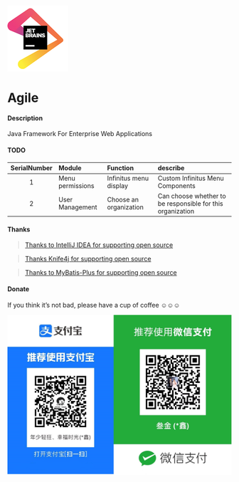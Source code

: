 ![IDEA](src/main/resources/templates/static/common/images/jetbrains.png)

# Agile

#### Description

Java Framework For Enterprise Web Applications

#### TODO

| SerialNumber | Module | Function | describe |
|:------------:| :--- | :--- | :--- |
|      1       | Menu permissions | Infinitus menu display | Custom Infinitus Menu Components |
|      2       | User Management | Choose an organization | Can choose whether to be responsible for this organization |

#### Thanks

> [Thanks to IntelliJ IDEA for supporting open source](https://www.jetbrains.com/?from=agile)

> [Thanks Knife4j for supporting open source](https://doc.xiaominfo.com/)

> [Thanks to MyBatis-Plus for supporting open source](https://baomidou.com/)

#### Donate

If you think it’s not bad, please have a cup of coffee ☺☺☺

![收钱码](src/main/resources/templates/static/common/images/收钱码.jpg)